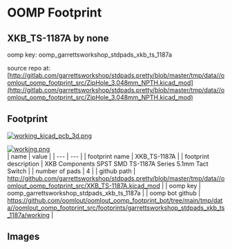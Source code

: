 # OOMP Footprint  
## XKB_TS-1187A  by none  
  
oomp key: oomp_garrettsworkshop_stdpads_xkb_ts_1187a  
  
source repo at: [http://gitlab.com/garrettsworkshop/stdpads.pretty/blob/master/tmp/data//oomlout_oomp_footprint_src/ZipHole_3.048mm_NPTH.kicad_mod](http://gitlab.com/garrettsworkshop/stdpads.pretty/blob/master/tmp/data//oomlout_oomp_footprint_src/ZipHole_3.048mm_NPTH.kicad_mod)  
## Footprint  
  
[![working_kicad_pcb_3d.png](working_kicad_pcb_3d_600.png)](working_kicad_pcb_3d.png)  
  
[![working.png](working_600.png)](working.png)  
| name | value | 
| --- | --- | 
| footprint name | XKB_TS-1187A | 
| footprint description | XKB Components SPST SMD TS-1187A Series 5.1mm Tact Switch | 
| number of pads | 4 | 
| github path | http://github.com/garrettsworkshop/stdpads.pretty/blob/master/tmp/data//oomlout_oomp_footprint_src/XKB_TS-1187A.kicad_mod | 
| oomp key | oomp_garrettsworkshop_stdpads_xkb_ts_1187a | 
| oomp bot github | https://github.com/oomlout/oomlout_oomp_footprint_bot/tree/main/tmp/data//oomlout_oomp_footprint_src/footprints/garrettsworkshop_stdpads_xkb_ts_1187a/working | 
## Images  
